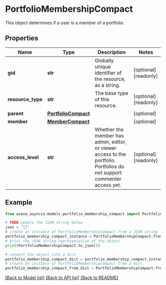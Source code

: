 # PortfolioMembershipCompact

This object determines if a user is a member of a portfolio.

## Properties

Name | Type | Description | Notes
------------ | ------------- | ------------- | -------------
**gid** | **str** | Globally unique identifier of the resource, as a string. | [optional] [readonly] 
**resource_type** | **str** | The base type of this resource. | [optional] [readonly] 
**parent** | [**PortfolioCompact**](PortfolioCompact.md) |  | [optional] 
**member** | [**MemberCompact**](MemberCompact.md) |  | [optional] 
**access_level** | **str** | Whether the member has admin, editor, or viewer access to the portfolio. Portfolios do not support commenter access yet. | [optional] [readonly] 

## Example

```python
from asana_asyncio.models.portfolio_membership_compact import PortfolioMembershipCompact

# TODO update the JSON string below
json = "{}"
# create an instance of PortfolioMembershipCompact from a JSON string
portfolio_membership_compact_instance = PortfolioMembershipCompact.from_json(json)
# print the JSON string representation of the object
print(PortfolioMembershipCompact.to_json())

# convert the object into a dict
portfolio_membership_compact_dict = portfolio_membership_compact_instance.to_dict()
# create an instance of PortfolioMembershipCompact from a dict
portfolio_membership_compact_from_dict = PortfolioMembershipCompact.from_dict(portfolio_membership_compact_dict)
```
[[Back to Model list]](../README.md#documentation-for-models) [[Back to API list]](../README.md#documentation-for-api-endpoints) [[Back to README]](../README.md)


